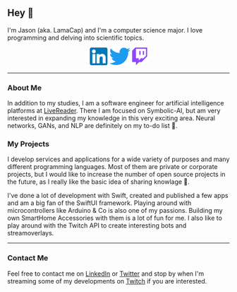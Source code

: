 ## Hey 👋

I'm Jason (aka. LamaCap) and I'm a computer science major. I love programming and delving into scientific topics.

<div align="center">
	<a href="https://www.linkedin.com/in/jason-rietzke"><img src="./icons/linkedin.png" height=40></img></a>
	<a href="https://twitter.com/JasonRietzke"><img src="./icons/twitter.png" height=40></img></a>
	<a href="https://www.twitch.tv/lamacap"><img src="./icons/twitch.png" height=40></img></a>
</div>

<hr>

### About Me

In addition to my studies, I am a software engineer for artificial intelligence platforms at [LiveReader](https://github.com/livereader). There I am focused on Symbolic-AI, but am very interested in expanding my knowledge in this very exciting area. Neural networks, GANs, and NLP are definitely on my to-do list 📝.


### My Projects

I develop services and applications for a wide variety of purposes and many different programming languages. Most of them are private or corporate projects, but I would like to increase the number of open source projects in the future, as I really like the basic idea of sharing knowlage 🙂.

I've done a lot of development with Swift, created and published a few apps and am a big fan of the SwiftUI framework.
Playing around with microcontrollers like Arduino & Co is also one of my passions. Building my own SmartHome Accessories with them is a lot of fun for me. I also like to play around with the Twitch API to create interesting bots and streamoverlays.

<hr>

### Contact Me

Feel free to contact me on [LinkedIn] or [Twitter] and stop by when I'm streaming some of my developments on [Twitch] if you are interested.


[Twitch]: https://www.twitch.tv/lamacap
[Twitter]: https://twitter.com/JasonRietzke
[LinkedIn]: https://www.linkedin.com/in/jason-rietzke

